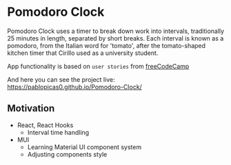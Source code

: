 # Pomodoro Clock

Pomodoro Clock uses a timer to break down work into intervals, traditionally 25 minutes in length, separated by short breaks. Each interval is known as a pomodoro, from the Italian word for 'tomato', after the tomato-shaped kitchen timer that Cirillo used as a university student.

App functionality is based on ` user stories ` from [freeCodeCamp](https://www.freecodecamp.org/learn/front-end-development-libraries/front-end-development-libraries-projects/build-a-25--5-clock)

And here you can see the project live: https://pablopicas0.github.io/Pomodoro-Clock/

## Motivation
- React, React Hooks
   - Interval time handling
- MUI
   - Learning Material UI component system
   - Adjusting components style
